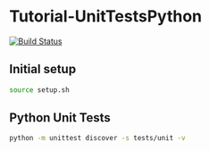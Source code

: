 Tutorial-UnitTestsPython
========================================
[![Build Status](https://travis-ci.org/alexarmstrongvi/Tutorial-UnitTestsPython.svg?branch=master)](https://travis-ci.org/alexarmstrongvi/Tutorial-UnitTestsPython)

## Initial setup
```bash
source setup.sh
```

## Python Unit Tests
```bash
python -m unittest discover -s tests/unit -v
```
